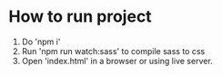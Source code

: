 # How to run project

1. Do 'npm i'
2. Run 'npm run watch:sass' to compile sass to css
3. Open 'index.html' in a browser or using live server.